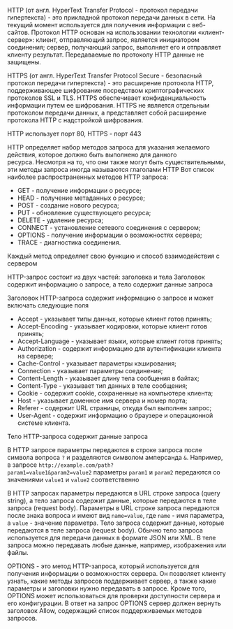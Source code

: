 HTTP (от англ. HyperText Transfer Protocol - протокол передачи гипертекста) - это прикладной протокол передачи данных в сети. На текущий момент используется для получения информации с веб-сайтов. Протокол HTTP основан на использовании технологии «клиент-сервер»: клиент, отправляющий запрос, является инициатором соединения; сервер, получающий запрос, выполняет его и отправляет клиенту результат. Передаваемые по протоколу HTTP данные не защищены.

HTTPS (от англ. HyperText Transfer Protocol Secure - безопасный протокол передачи гипертекста) - это расширение протокола HTTP, поддерживающее шифрование посредством криптографических протоколов SSL и TLS. HTTPS обеспечивает конфиденциальность информации путем ее шифрования. HTTPS не является отдельным протоколом передачи данных, а представляет собой расширение протокола HTTP с надстройкой шифрования.

HTTP использует порт 80, HTTPS - порт 443

HTTP определяет набор методов запроса для указания желаемого действия, которое должно быть выполнено для данного ресурса. Несмотря на то, что они также могут быть существительными, эти методы запроса иногда называются глаголами HTTP
Вот список наиболее распространенных методов HTTP запроса:

-   GET - получение информации о ресурсе;
-   HEAD - получение метаданных о ресурсе;
-   POST - создание нового ресурса;
-   PUT - обновление существующего ресурса;
-   DELETE - удаление ресурса;
-   CONNECT - установление сетевого соединения с сервером;
-   OPTIONS - получение информации о возможностях сервера;
-   TRACE - диагностика соединения.

Каждый метод определяет свою функцию и способ взаимодействия с сервером


HTTP-запрос состоит из двух частей: заголовка и тела Заголовок содержит информацию о запросе, а тело содержит данные запроса

Заголовок HTTP-запроса содержит информацию о запросе и может включать следующие поля

-   Accept - указывает типы данных, которые клиент готов принять;
-   Accept-Encoding - указывает кодировки, которые клиент готов принять;
-   Accept-Language - указывает языки, которые клиент готов принять;
-   Authorization - содержит информацию для аутентификации клиента на сервере;
-   Cache-Control - указывает параметры кэширования;
-   Connection - указывает параметры соединения;
-   Content-Length - указывает длину тела сообщения в байтах;
-   Content-Type - указывает тип данных в теле сообщения;
-   Cookie - содержит cookie, сохраненные на компьютере клиента;
-   Host - указывает доменное имя сервера и номер порта;
-   Referer - содержит URL страницы, откуда был выполнен запрос;
-   User-Agent - содержит информацию о браузере и операционной системе клиента.

Тело HTTP-запроса содержит данные запроса


В HTTP запросе параметры передаются в строке запроса после символа вопроса `?` и разделяются символом амперсанда `&`. Например, в запросе `http://example.com/path?param1=value1&param2=value2` параметры `param1` и `param2` передаются со значениями `value1` и `value2` соответственно


В HTTP запросах параметры передаются в URL строке запроса (query string), а тело запроса содержит данные, которые передаются в теле запроса (request body). Параметры в URL строке запроса передаются после знака вопроса и имеют вид `name=value`, где `name` - имя параметра, а `value` - значение параметра. Тело запроса содержит данные, которые передаются в теле запроса (request body). Обычно тело запроса используется для передачи данных в формате JSON или XML. В теле запроса можно передавать любые данные, например, изображения или файлы.



OPTIONS - это метод HTTP-запроса, который используется для получения информации о возможностях сервера. Он позволяет клиенту узнать, какие методы запросов поддерживает сервер, а также какие параметры и заголовки нужно передавать в запросе. Кроме того, OPTIONS может использоваться для проверки доступности сервера и его конфигурации. В ответ на запрос OPTIONS сервер должен вернуть заголовок Allow, содержащий список поддерживаемых методов запросов.